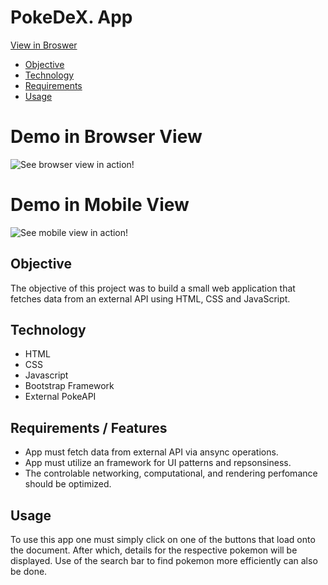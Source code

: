 # PokeDeX. App

[View in Broswer](https://marquezmoore.github.io/Pokemon_API_APP/)

- [Objective](#Objective)
- [Technology](#Tech-Stack)
- [Requirements](#Requirements)
- [Usage](#Usage)

# Demo in Browser View
![See browser view in action!](./assets/live-demo.gif)
# Demo in Mobile View
![See mobile view in action!](./assets/pokemonMobile.gif)


## Objective
The objective of this project was to build a small web application that fetches data from an external API using HTML, CSS and JavaScript.
## Technology
- HTML
- CSS
- Javascript
- Bootstrap Framework
- External PokeAPI 

## Requirements / Features
- App must fetch data from external API via ansync operations.
- App must utilize an framework for UI patterns and repsonsiness.
- The controlable networking, computational, and rendering perfomance should be optimized. 
## Usage
To use this app one must simply click on one of the buttons that load onto the document. After which, details for the respective pokemon will be displayed. 
Use of the search bar to find pokemon more efficiently can also be done.



